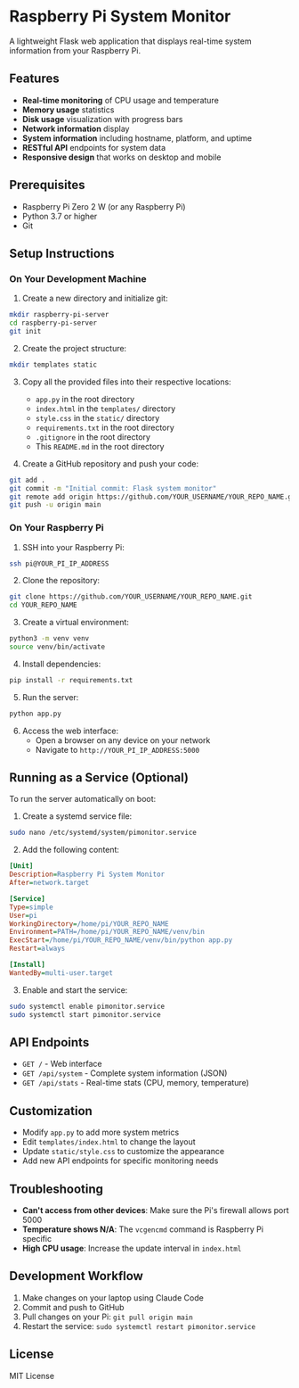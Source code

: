 # Raspberry Pi System Monitor

A lightweight Flask web application that displays real-time system information from your Raspberry Pi.

## Features

- **Real-time monitoring** of CPU usage and temperature
- **Memory usage** statistics
- **Disk usage** visualization with progress bars
- **Network information** display
- **System information** including hostname, platform, and uptime
- **RESTful API** endpoints for system data
- **Responsive design** that works on desktop and mobile

## Prerequisites

- Raspberry Pi Zero 2 W (or any Raspberry Pi)
- Python 3.7 or higher
- Git

## Setup Instructions

### On Your Development Machine

1. Create a new directory and initialize git:
```bash
mkdir raspberry-pi-server
cd raspberry-pi-server
git init
```

2. Create the project structure:
```bash
mkdir templates static
```

3. Copy all the provided files into their respective locations:
   - `app.py` in the root directory
   - `index.html` in the `templates/` directory
   - `style.css` in the `static/` directory
   - `requirements.txt` in the root directory
   - `.gitignore` in the root directory
   - This `README.md` in the root directory

4. Create a GitHub repository and push your code:
```bash
git add .
git commit -m "Initial commit: Flask system monitor"
git remote add origin https://github.com/YOUR_USERNAME/YOUR_REPO_NAME.git
git push -u origin main
```

### On Your Raspberry Pi

1. SSH into your Raspberry Pi:
```bash
ssh pi@YOUR_PI_IP_ADDRESS
```

2. Clone the repository:
```bash
git clone https://github.com/YOUR_USERNAME/YOUR_REPO_NAME.git
cd YOUR_REPO_NAME
```

3. Create a virtual environment:
```bash
python3 -m venv venv
source venv/bin/activate
```

4. Install dependencies:
```bash
pip install -r requirements.txt
```

5. Run the server:
```bash
python app.py
```

6. Access the web interface:
   - Open a browser on any device on your network
   - Navigate to `http://YOUR_PI_IP_ADDRESS:5000`

## Running as a Service (Optional)

To run the server automatically on boot:

1. Create a systemd service file:
```bash
sudo nano /etc/systemd/system/pimonitor.service
```

2. Add the following content:
```ini
[Unit]
Description=Raspberry Pi System Monitor
After=network.target

[Service]
Type=simple
User=pi
WorkingDirectory=/home/pi/YOUR_REPO_NAME
Environment=PATH=/home/pi/YOUR_REPO_NAME/venv/bin
ExecStart=/home/pi/YOUR_REPO_NAME/venv/bin/python app.py
Restart=always

[Install]
WantedBy=multi-user.target
```

3. Enable and start the service:
```bash
sudo systemctl enable pimonitor.service
sudo systemctl start pimonitor.service
```

## API Endpoints

- `GET /` - Web interface
- `GET /api/system` - Complete system information (JSON)
- `GET /api/stats` - Real-time stats (CPU, memory, temperature)

## Customization

- Modify `app.py` to add more system metrics
- Edit `templates/index.html` to change the layout
- Update `static/style.css` to customize the appearance
- Add new API endpoints for specific monitoring needs

## Troubleshooting

- **Can't access from other devices**: Make sure the Pi's firewall allows port 5000
- **Temperature shows N/A**: The `vcgencmd` command is Raspberry Pi specific
- **High CPU usage**: Increase the update interval in `index.html`

## Development Workflow

1. Make changes on your laptop using Claude Code
2. Commit and push to GitHub
3. Pull changes on your Pi: `git pull origin main`
4. Restart the service: `sudo systemctl restart pimonitor.service`

## License

MIT License